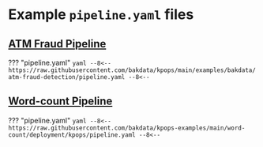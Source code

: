 # Example `pipeline.yaml` files

## [ATM Fraud Pipeline](https://github.com/bakdata/kpops/tree/main/examples/bakdata/atm-fraud-detection)

??? "pipeline.yaml"
    ```yaml
        --8<--
        https://raw.githubusercontent.com/bakdata/kpops/main/examples/bakdata/atm-fraud-detection/pipeline.yaml
        --8<--
    ```

## [Word-count Pipeline](https://github.com/bakdata/kpops-examples/tree/main/word-count/deployment/kpops)

??? "pipeline.yaml"
    ```yaml
        --8<--
        https://raw.githubusercontent.com/bakdata/kpops-examples/main/word-count/deployment/kpops/pipeline.yaml
        --8<--
    ```
